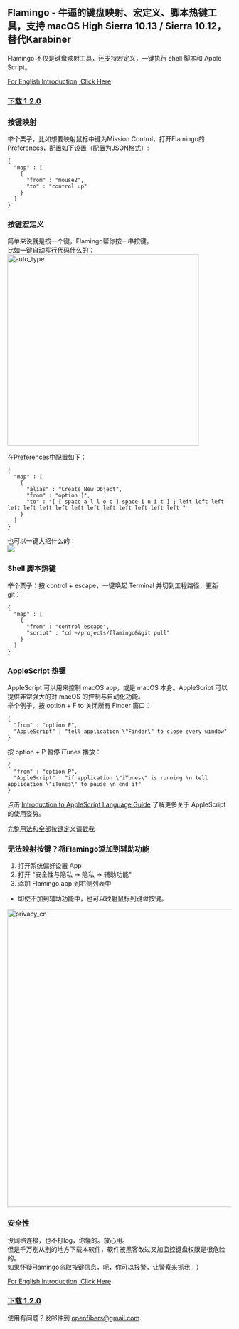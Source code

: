 ## Flamingo - 牛逼的键盘映射、宏定义、脚本热键工具，支持 macOS High Sierra 10.13 / Sierra 10.12，替代Karabiner

Flamingo 不仅是键盘映射工具，还支持宏定义，一键执行 shell 脚本和 Apple Script。  

[For English Introduction, Click Here](https://openfibers.github.io/flamingo)

### [下载 1.2.0](https://github.com/OpenFibers/flamingo/raw/master/Apps/Flamingo.app_1.2.0.zip)

### 按键映射
举个栗子，比如想要映射鼠标中键为Mission Control，打开Flamingo的Preferences，配置如下设置（配置为JSON格式）:  
```
{
  "map" : [
    {
      "from" : "mouse2",
      "to" : "control up"
    }
  ]
}
```

### 按键宏定义
简单来说就是按一个键，Flamingo帮你按一串按键。  
比如一键自动写行代码什么的：  
<img src="https://github.com/OpenFibers/flamingo/raw/master/Images/autotype.gif" alt="auto_type" style="width: 430px;"/>

在Preferences中配置如下：

```
{
  "map" : [
    {
      "alias" : "Create New Object",
      "from" : "option ]",
      "to" : "[ [ space a l l o c ] space i n i t ] ; left left left left left left left left left left left left left left "
    }
  ]
}
```

也可以一键大招什么的：  
![](https://github.com/OpenFibers/flamingo/raw/master/Images/dota2_kael.gif)

### Shell 脚本热键

举个栗子：按 control + escape，一键唤起 Terminal 并切到工程路径，更新git：  

```
{
  "map" : [
    {
      "from" : "control escape",
      "script" : "cd ~/projects/flamingo&&git pull"
    }
  ]
}
```

### AppleScript 热键

AppleScript 可以用来控制 macOS app，或是 macOS 本身。AppleScript 可以提供非常强大的对 macOS 的控制与自动化功能。  
举个例子，按 option + F to 关闭所有 Finder 窗口：  

```
{
  "from" : "option F",
  "AppleScript" : "tell application \"Finder\" to close every window"
}
```

按 option + P 暂停 iTunes 播放：

```
{
  "from" : "option P",
  "AppleScript" : "if application \"iTunes\" is running \n tell application \"iTunes\" to pause \n end if"
}
```

点击 [Introduction to AppleScript Language Guide](https://developer.apple.com/library/content/documentation/AppleScript/Conceptual/AppleScriptLangGuide/introduction/ASLR_intro.html) 了解更多关于 AppleScript 的使用姿势。  

[完整用法和全部按键定义请戳我](https://openfibers.github.io/flamingo/help_cn)

### 无法映射按键？将Flamingo添加到辅助功能
1. 打开系统偏好设置 App
2. 打开 "安全性与隐私 -> 隐私 -> 辅助功能"  
3. 添加 Flamingo.app 到右侧列表中  
* 即使不加到辅助功能中，也可以映射鼠标到键盘按键。  

<img src="https://github.com/OpenFibers/flamingo/raw/master/Images/privacy_cn.png" alt="privacy_cn" style="width: 668px;"/>

### 安全性
没网络连接，也不打log，你懂的。放心用。  
但是千万别从别的地方下载本软件，软件被黑客改过又加监控键盘权限是很危险的。  
如果怀疑Flamingo盗取按键信息，呃，你可以报警，让警察来抓我：）  

[For English Introduction, Click Here](https://openfibers.github.io/flamingo)

### [下载 1.2.0](https://github.com/OpenFibers/flamingo/raw/master/Apps/Flamingo.app_1.2.0.zip)

使用有问题？发邮件到 [openfibers@gmail.com](mailto://openfibers@gmail.com).  
